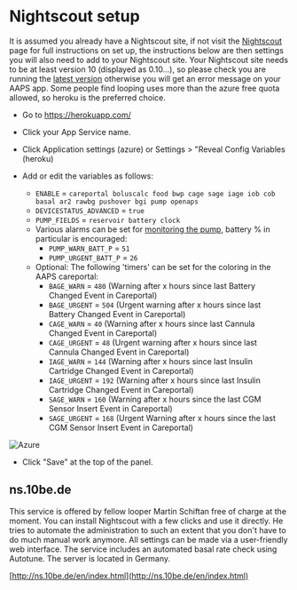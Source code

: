# Nightscout setup

It is assumed you already have a Nightscout site, if not visit the [Nightscout](http://www.nightscout.info/wiki/welcome/set-up-nightscout-using-heroku) page for full instructions on set up, the instructions below are then settings you will also need to add to your Nightscout site.  Your Nightscout site needs to be at least version 10 (displayed as 0.10...), so please check you are running the [latest version](http://www.nightscout.info/wiki/welcome/how-to-update-to-latest-cgm-remote-monitor-aka-cookie) otherwise you will get an error message on your AAPS app.  Some people find looping uses more than the azure free quota allowed, so heroku is the preferred choice.

* Go to https://herokuapp.com/

* Click your App Service name.

* Click Application settings (azure) or Settings > "Reveal Config Variables (heroku)

* Add or edit the variables as follows:
  * `ENABLE` = `careportal boluscalc food bwp cage sage iage iob cob basal ar2 rawbg pushover bgi pump openaps`
  * `DEVICESTATUS_ADVANCED` = `true`
  * `PUMP_FIELDS` = `reservoir battery clock`
  * Various alarms can be set for [monitoring the pump](https://github.com/nightscout/cgm-remote-monitor#pump-pump-monitoring), battery % in particular is encouraged:
    * `PUMP_WARN_BATT_P` = `51`
    * `PUMP_URGENT_BATT_P` = `26`  
  * Optional: The following 'timers' can be set for the coloring in the AAPS careportal:
    * `BAGE_WARN` = `480` (Warning after x hours since last Battery Changed Event in Careportal)
	* `BAGE_URGENT` = `504` (Urgent warning after x hours since last Battery Changed Event in Careportal)
	* `CAGE_WARN` = `40` (Warning after x hours since last Cannula Changed Event in Careportal)
	* `CAGE_URGENT` = `48` (Urgent warning after x hours since last Cannula Changed Event in Careportal)
	* `IAGE_WARN` = `144` (Warning after x hours since last Insulin Cartridge Changed Event in Careportal)
	* `IAGE_URGENT` = `192` (Warning after x hours since last Insulin Cartridge Changed Event in Careportal)
	* `SAGE_WARN` = `160` (Warning after x hours since the last CGM Sensor Insert Event in Careportal)
	* `SAGE_URGENT` = `168` (Urgent Warning after x hours since the last CGM Sensor Insert Event in Careportal)

  

![Azure](../../images/nightscout1.png)

* Click "Save" at the top of the panel.

## ns.10be.de

This service is offered by fellow looper Martin Schiftan free of charge at the moment. You can install Nightscout with a few clicks and use it directly. He tries to automate the administration to such an extent that you don't have to do much manual work anymore. All settings can be made via a user-friendly web interface. The service includes an automated basal rate check using Autotune. The server is located in Germany.

[http://ns.10be.de/en/index.html](http://ns.10be.de/en/index.html)
